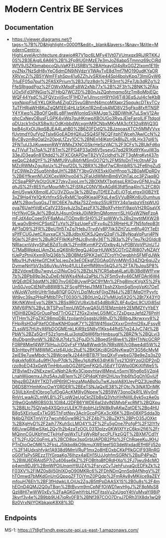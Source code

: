 # Modern Centrix BE Services

## Documentation

- https://viewer.diagrams.net/?tags=%7B%7D&highlight=0000ff&edit=_blank&layers=1&nav=1&title=ModernCentrix-HighLevelArchitecture.drawio#R7V1pc6LMFv41Vt07VUmxqx9RjJIRTKKJ0S%2B3EAigIL6A66%2B%2Fp9lUGhMzE7e3mJoZ6abp5Tmnnz69cCjRdWfV9JSZKbmabpcoQluVaKFEUSRBV%2BAHxayjGI4sRxGGZ2lxom1E19royZNx7NzSdH8vYeC6dmDN9iNVdzrV1WAvTvE8d7mf7MO190udKYaORXRVxcZj%2B5YWmFFshSpv41u6ZZhJySRXje44SpI4bolvKpq73ImiGyW67rluEF05q7puI%2FASXPrium%2B3J1zz8dn%2FR3mt%2Fe7Jb3dRZg%2FfeSRtgqdPgz%2FOWvXMsdFs8W2xNb77x%2B%2F3h%2BNK%2FAixUOx5jFd3PlNGiq%2FHbQ7WCZD%2B0nJsZQqhmqmo5tzTm8oMbjEQcWQF44YsdC%2FQVzviiSvc1F1HD7w1JInvcnH9Yt0j6Ti83EqSJuI4c1eKbBypxNpjpFlvEYKLGKRvAEZigD25vuGBhmN4mcoMXapr25pqukcDTkvTCvTuTFHRjaWH8KuZgQM1EEi4HLlzSKm1R2mEok4MD8V25gFko8fxftTNSPY4YXwq%2BqOFQe8Lg8FlweWIonIqSVAMJgp%2BDjWhiK7uLSwV12AvghcCxNeyOBusFLGPK4vjWq7guHKnwpXBOUGo3RyqJEleFarpILIFTtdgoIqDUzck1n0sXS8wXcOdKnbbdWcxgmM9CNbxMKvMA3cfX32q8WjQ3GbpB4oXxOlJIkqSBJEA4LahB0%2B6Z0FDdQ%2BJzpoasXTCh5MMVVvxfUvtmdY0ufVg2Tslx6GoEADtHQXu2SQ4SFNCQFjtphTWceh7AwlCcN%2ByCBvzmRgOaI2n20pgLfZzy1OC%2BNEn14IKptrGkBluZLn9LHx37ql6%2FNTuIJ3JiKuwexnRWYWMxZXNCGSkrHeSzVAC%2F3CFs%2BUkFd6qeJTjVuFTsI7qA%2F8Tm%2FPG4P33a0t6V5vsevG7qd2R1Kd9YKvujW3s33eJD3ea6n81Dtdd2%2FXCGtAPDwT82VVZcldhd%2FT3gMrqKyt437neeQpC24dQYF%2FNMfU9Vu8jbfrMSmGO7Q%2FMSfoDnTHc0tnAF2qMZcRWMxZguXpUx%2Fpuf2DL%2BRX%2Bqf7wCRntjbRS%2Fe6hgZuSFzC9WeZr25uq5hh8qUH%2B87Y3bvGVKE5xkI0xHfnop%2B0aMDpRDy%2B6YfkwnN1JOXCexWKhvo04%2FaUdWMmBm6VOhTaLoc3PZjaq8O2CSpaPRPVkOlzGUK27zkyZojoLim%2BOXMXTbgtjspLRXOqyGFNUruZaqhJS%2Fr8E5YurMourMh%2FiSfAzC0NV16xAGdl63fdf5na4Inj%2FC80j4mUSywkX8moIEJCU3VZGuv3k%2BlZguTDfEEZuELjOTgLetgx0I0B2YE3xZ9Hq4Ye1QrKrhfnxSSyRxMC1pgRKieajIPXgL4wSVVuBRKn6U0umhusaM%2Bqv5uqGsJTWC6EK7qJNa7S2ZmlpzS5UR11IY34p1asbzVEtsWUGoya76UwHVdExCa1V23SsykJz3sZaszFX%2BpXFyHmYj9aioVH2RGsaVXHcYNvjCSkJkI%2BgUtJ4sun0nkkJ0ijNt9mQMomnrriSLHjGsW2NeFzoAmFJdX4pCoee5VF6aMujJTODnv8IrSH0%2FsoWWy%2Bs2nytitMXW289Lwa0vBHHjCPSptlZTuYq%2FbzUqeFs1Fxy4uZ53RHeHLlF7N5fpfepB3tAPTqD9%2FR%2BpU1H5TxZg7HebJTrvdVy8P7iik3ZH7zLm6fu40YTeEtsPlfFCUGJwtCXuvxaCX%2BJdbvXCKSJQevQ2qFj%2ByNoaVqPurj4PN9Gki%2FdHr%2BuROFFlIklKsPtNJcByn8v36T%2B3a%2FyTeu7ki2Gldc8NRIacxnVdyySPaEBZdTcdk%2FmRKvmKP2VDxIby4LIyP0BIVqVPUnUTJC7MaBWpkpLIAmZkLpQK6hRr9egQJ40qrHUWK5COTrGZiRI807vNZAtYtUePzPtnjiXxm97pQ36b%2BOBMzSPKK2elCZCroYhOwgbhhSFMFdJWkMbu1HJfykHwGfChK1pLjeoZe3eEOEkgfZGGAqGIVnMWn534ZlQr6qiJZvDvmwNnYbV3sS6uVkuVHo4fULLEeHfM9Itm5kQ5Ji%2FTA7bJquSP8%2B2VdxwEIBu7wqyLci2INuCbG%2BZbLN7ICR5abat4LatUBi3Bd8WfFvw7b%2BPb89p3eZuDeErNiWKs4N4u2aPbLl%2F5m5y4y46CMFDArI6W4WQEdtDE3dqtM%2BD7nvG6D8UywIPQiC9YMn%2Fhg8lmcKVgX5%2FkUn50JyoCtENjPoB8WB%2FScgPPHeiJ1tM8Tbsh2XbmSgl5ngVpKt7OeTvWJoW7oHlrUHtr1Idu8l1QFGOVrLDq1McrkF0jgZlN4J%2BTIMqOYPyyfcWt9vc39szPHpPMtlbTPcT0030i%2B0tUnQJ21vMlUg5X2G%2Bt7X43Y08KrNKWmEyp%2BK%2BSs9RGVU8xUb454dBblRZL6F4uQnL9CU0j85sIXMV6lPN%2ByL9iTSPvoTmnUWDfvwQA5U51EMzmbHr2EMM2YyYbEYHDjH82DkDGrOupPpd7TrOGZTZfGx2jxlwLG5IMCc7ZsDgxzJefd276PnHVITHm%2FgZXC98moDBLfzojIanhGsgsbU98hJD%2B8bgJtkrwxvv8%2FHpjRsHOqPXefOO8wKNH0qqK7Y%2B1W4f6qxOXxxrDmfml26xJFssyRZLssWS7HUtyX6fbDOGMEnkLKjR9zSN8y11Kks44ftdS7jg24JvC74t%2BPbW%2BZa5QrrF52z1gm4Lui3otqDbW6fbrHmbsugl%2BRZfk%2BQLvi34tuDbgm9vnW%2BZi9Jt7t4z%2FgJDj%2Bqed5H8jw4%2BHThNcGCRPF0RP8Mief4WP75IHuJcDGvFsFYMa8Wwdr5h7RRsW67c08we4dI5W%2B3nHtpyPFM8WMCxtz64Udc2tuE%2BKSKci8GtGNyKwa0Y3G56cMvM2ejE9e7uwMbdc%2BWcge1kJ244jHBTB7F1qsQXvFvwbsG7Be9eZq3sZ06gkxkfg6lXu4u9fH7gvP7dk%2Beu1gXdfk634hK6jTvs21Ol9Yzol2jDP2nDrzo9oEO43xGeWTmHbtuobOGZ6fQmFKQj5J5EdYTGWto0DKiXIfWe5%2FBvIwEty2NExzwjCxNqh2ArKv3Cjpqvhtayl8MeyLn5xmj16hg6p5V2qi4LnahWjjqemxJJhz5AxJsB1em%2FOPI4qKYdH2HUsv1hb6fs5gOh1GvjUfNhgzBGZA9YTKDTylIP6t9lCHnzaMpABp0uTwKJsqIA8XUeyPQZ3UedNpD6DSBYHmhKncOwY0RDER%2BEeTSNJaQxIE38%2FOtc7k3iNA1DriMKG3IjlLbXmEtObrogTufDgGAcKM9Iy0Npew%2B59W73onoDkR1LWiv0nFRnVrLwaAIZLmWLB%2FLiqW2eUgCktZEbBsQ3VtoYiHNjIlIL6yk5yzAe0s2l9wGQoMR0BS03L1GI84J2DFB6YWDE6aI2dvlNSMybFxcRM%2BQXpu%2B8Ltc75QVwb4XSQrlrzULEK7FdobHJz5NI8kRyAKwZqtOE%2Bo4HUB8g5XEjrluoExTkG95ThFptNxy3AclrGcpPGKx3cX6K%2Bin08XPSdda3bN4bQ7l0XTmVjYz7wcvh6Gvw9R2%2FZ4b7%2BuZKf%2BPrO35JOXkt%2BXgHyD%2F2aih77KuhScLMO4Y%2F%2Fu5gOne7PofgP%2F12IYfv66UvwGR6wSXeL2Qy1h2b4zaTzOOL031DpIzv0KWIXfYzC6ksj2fj6%2FrMQjnnCGUKbYmCTkiHxFgsWxTLFsWyRbFsccPLFkzGQT%2BXM7Cd1YcT%2FrJQC0qFmLa%2BCD8qx3sqGrbUAPDB2Pfq%2FChRqeeKuJKHJPTnDioOeOM6%2FksLJ5Ikbp8kO9kmuXWEteefS03deWxdadEfH6Fjj52or%2F14Udxshfvjkt1A938d9MmVRuP1mx2o8HEOxbCKkPfIkGCIF93RnRGoG0jf1sPv5REzz11YGrqaKg76Ihzx4aIEH15UJJghfmSGRN%2BsiP4PwZt%2BWJ6DRAld5P7rZu406se6kZ%2FOBtltqBfORdHXq%2FJ7jwu94cMOp4wm9DJ9%2BmWPOlUnqmY6UZ4%2FsryzCvTJehFuivaQcEDFkZk%2F03XV%2FIMZ0s8jl50hlXOgO90MKRc6%2FDhNDnQnnSp9AfNhgV%2FhTOmwd7bMKdGnUnGQppgZFTOjYmZ0PQdp%2FmRAy8yMKjlce9aZEYmfouH76Eh%2BF3fHdwkLILOjUs2ZgJB5ttPpDAASX1S%2B0u8s%2F4mhEOnD4QMJ2Q0uTBqn%2BtByvm9mCpNFfOjWD1wvHIgJ%2F8pMsS8Qzli8HI7wWW0xEv%2FaAGKGwhYrbLHCFitssVu2xUgqY4tVuMvaYl98iP3kvrf3v4e%2B9bb9U47iqRv0FB%2BNf397COO7DrvJ7DRh31X8dx1wQ9Bz0VrxNjlYOKbkajpK8X8%3D

## Endpoints

MS-1: https://7t8gf1xndh.execute-api.us-east-1.amazonaws.com/
